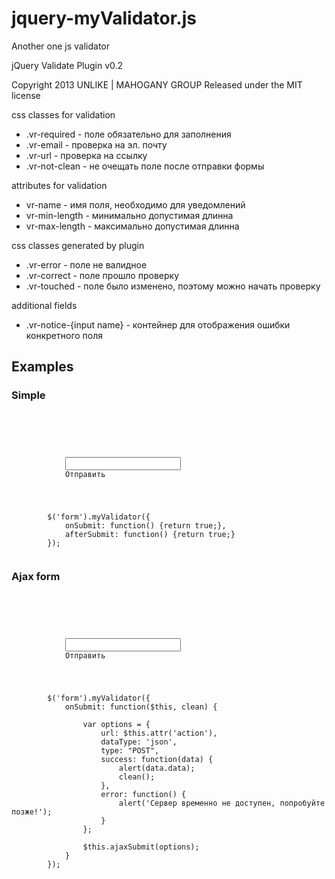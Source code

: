 jquery-myValidator.js
=====================

Another one js validator
 
jQuery Validate Plugin v0.2

Copyright 2013 UNLIKE | MAHOGANY GROUP
Released under the MIT license

css classes for validation
  * .vr-required - поле обязательно для заполнения
  * .vr-email - проверка на эл. почту
  * .vr-url - проверка на ссылку
  * .vr-not-clean - не очещать поле после отправки формы

attributes for validation
  * vr-name - имя поля, необходимо для уведомлений
  * vr-min-length - минимально допустимая длинна
  * vr-max-length - максимально допустимая длинна

css classes generated by plugin
  * .vr-error - поле не валидное
  * .vr-correct - поле прошло проверку
  * .vr-touched - поле было изменено, поэтому можно начать проверку

additional fields
  * .vr-notice-{input name} - контейнер для отображения ошибки конкретного поля

  
  
<h2>Examples</h2>

<h3>Simple</h3>

<pre>
	<code>
		<form>
			<div class="vr-notice-email" style="color: red;"></div>
			<input type="text" name="email" vr-name="Эл. почта" class="vr-required vr-email" vr-min-length="5">
			<submit>Отправить</submit>
		</form>

		$('form').myValidator({
			onSubmit: function() {return true;},
			afterSubmit: function() {return true;}
		});
	</code>
</pre>


<h3>Ajax form</h3>

<pre>
	<code>
		<form>
			<div class="vr-notice-email" style="color: red;"></div>
			<input type="text" name="email" vr-name="Эл. почта" class="vr-required vr-email" vr-min-length="5">
			<submit>Отправить</submit>
		</form>

		$('form').myValidator({
			onSubmit: function($this, clean) {
			
				var options = {
					url: $this.attr('action'),
					dataType: 'json',
					type: "POST",
					success: function(data) {
						alert(data.data);
						clean();
					},
					error: function() {
						alert('Сервер временно не доступен, попробуйте позже!');
					}
				};
				
				$this.ajaxSubmit(options);
			}
		});

	</code>
</pre>